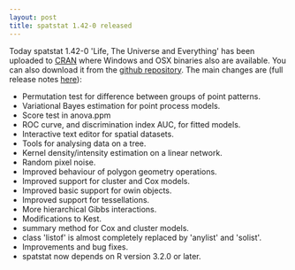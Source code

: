 ```yaml
---
layout: post
title: spatstat 1.42-0 released
---
```


Today spatstat 1.42-0 'Life, The Universe and Everything' has been uploaded to
[CRAN](http://www.cran.r-project.org/web/packages/spatstat/) where
Windows and OSX binaries also are available. You can also download it
from the [github
repository](https://github.com/spatstat/spatstat/releases/tag/v1.42-0).
The main changes are (full release notes
[here](releasenotes/spatstat-1.42-0.html)):

* Permutation test for difference between groups of point patterns.
* Variational Bayes estimation for point process models.
* Score test in anova.ppm
* ROC curve, and discrimination index AUC, for fitted models.
* Interactive text editor for spatial datasets.
* Tools for analysing data on a tree. 
* Kernel density/intensity estimation on a linear network.
* Random pixel noise.
* Improved behaviour of polygon geometry operations.
* Improved support for cluster and Cox models.
* Improved basic support for owin objects.
* Improved support for tessellations.
* More hierarchical Gibbs interactions.
* Modifications to Kest.
* summary method for Cox and cluster models.
* class 'listof' is almost completely replaced by 'anylist' and 'solist'.
* Improvements and bug fixes.
* spatstat now depends on R version 3.2.0 or later.
